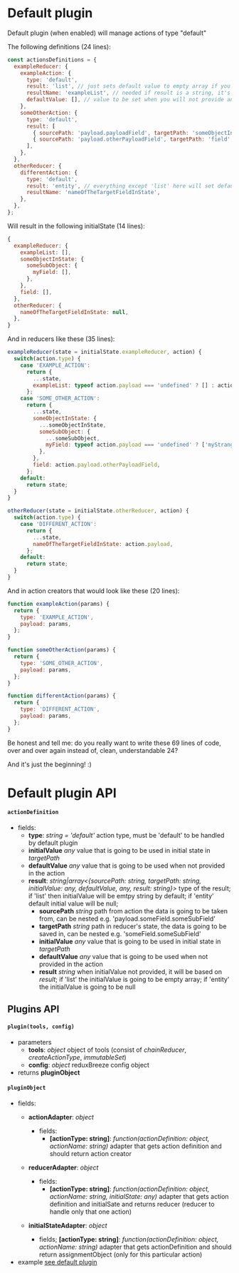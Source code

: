 # Default plugin
Default plugin (when enabled) will manage actions of type "default"

The following definitions (24 lines):
```javascript
const actionsDefinitions = {
  exampleReducer: {
    exampleAction: {
      type: 'default',
      result: 'list', // just sets default value to empty array if you don't provide default it
      resultName: 'exampleList', // needed if result is a string, it's a name of the filed in a state where we will save the value
      defaultValue: [], // value to be set when you will not provide any
    },
    someOtherAction: {
      type: 'default',
      result: [
        { sourcePath: 'payload.payloadField', targetPath: 'someObjectInState.someSubObject.myField', defaultValue: ['myStrangeDefaultValue'], initialValue: [] },
        { sourcePath: 'payload.otherPayloadField', targetPath: 'field', result: 'list' }, // result below works exactly like above: sets default value to empty array
      ],
    },
  },
  otherReducer: {
    differentAction: {
      type: 'default',
      result: 'entity', // everything except 'list' here will set default value to null
      resultName: 'nameOfTheTargetFieldInState',
    },
  },
};
```

Will result in the following initialState (14 lines):
```javascript
{
  exampleReducer: {
    exampleList: [],
    someObjectInState: {
      someSubObject: {
        myField: [],
      },
    },
    field: [],
  },
  otherReducer: {
    nameOfTheTargetFieldInState: null,
  },
}
```

And in reducers like these (35 lines):
```javascript
exampleReducer(state = initialState.exampleReducer, action) {
  switch(action.type) {
    case 'EXAMPLE_ACTION':
      return {
        ...state,
        exampleList: typeof action.payload === 'undefined' ? [] : action.payload, // here we use defaultValue from action definition
      };
    case 'SOME_OTHER_ACTION':
      return {
        ...state,
        someObjectInState: {
          ...someObjectInState,
          someSubObject: {
            ...someSubObject,
            myField: typeof action.payload === 'undefined' ? ['myStrangeDefaultValue'] : action.payload,
          },
        },
        field: action.payload.otherPayloadField,
      };
    default:
      return state;
  }
}

otherReducer(state = initialState.otherReducer, action) {
  switch(action.type) {
    case 'DIFFERENT_ACTION':
      return {
        ...state,
        nameOfTheTargetFieldInState: action.payload,
      };
    default:
      return state;
  }
}
```

And in action creators that would look like these (20 lines):
```javascript
function exampleAction(params) {
  return {
    type: 'EXAMPLE_ACTION',
    payload: params,
  };
}

function someOtherAction(params) {
  return {
    type: 'SOME_OTHER_ACTION',
    payload: params,
  };
}

function differentAction(params) {
  return {
    type: 'DIFFERENT_ACTION',
    payload: params,
  };
}
```

Be honest and tell me: do you really want to write these 69 lines of code, over and over again instead of, clean, understandable 24?

And it's just the beginning! :)

# Default plugin API

#### `actionDefinition`
 - fields:
   - **type**: *string = 'default'* action type, must be 'default' to be handled by default plugin
   - **initialValue** *any* value that is going to be used in initial state in *targetPath*
   - **defaultValue** *any* value that is going to be used when not provided in the action
   - **result**: *string|array<{sourcePath: string, targetPath: string, initialValue: any, defaultValue, any, result: string}>* type of the result; if 'list' then initialValue will be emtpy string by default; if 'entity' default initial value will be null;
     - **sourcePath** *string* path from action the data is going to be taken from, can be nested e.g. 'payload.someField.someSubField'
     - **targetPath** *string* path in reducer's state, the data is going to be saved in, can be nested e.g. 'someField.someSubField'
     - **initialValue** *any* value that is going to be used in initial state in *targetPath*
     - **defaultValue** *any* value that is going to be used when not provided in the action
     - **result** *string* when initialValue not provided, it will be based on *result*; if 'list' the initialValue is going to be empty array; if 'entity' the initialValue is going to be null

## Plugins API

#### `plugin(tools, config)`
 - parameters
   - **tools**: *object* object of tools (consist of *chainReducer*, *createActionType*, *immutableSet*)
   - **config**: *object* reduxBreeze config object
 - returns **pluginObject**

#### `pluginObject`
 - fields:
   - **actionAdapter**: *object*
     - fields:
       - **\[actionType: string\]**: *function(actionDefinition: object, actionName: string)* adapter that gets action definition and should return action creator

   - **reducerAdapter**: *object*
     - fields:
       - **\[actionType: string\]**: *function(actionDefinition: object, actionName: string, initialState: any)* adapter that gets action definition and initialSate and returns reducer (reducer to handle only that one action)

   - **initialStateAdapter**: *object*
     - fields;
       **\[actionType: string\]**: *function(actionDefinition: object, actionName: string)* adapter that gets actionDefinition and should return assignmentObject (only for this particular action)
 - example [see default plugin](src/defaultPlugin.js)
